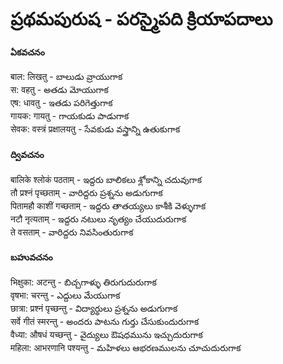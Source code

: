# ప్రథమపురుష - పరస్మైపది క్రియాపదాలు 

#### ఏకవచనం 
बाल: लिखतु - బాలుడు వ్రాయుగాక   
स: वहतु -  అతడు మోయుగాక   
एष: धावतु - ఇతడు పరిగెత్తుగాక   
गायक: गायतु - గాయకుడు పాడుగాక   
सेवक: वस्त्रं प्रक्षालयतु - సేవకుడు వస్త్రాన్ని ఉతుకుగాక 

#### ద్వివచనం
बालिके श्लोकं पठताम् - ఇద్దరు బాలికలు శ్లోకాన్ని చదువుగాక   
तौ प्रश्नं पृच्छताम् -  వారిద్దరు ప్రశ్నను అడుగుగాక   
पितामहौ काशीं गच्छताम् - ఇద్దరు తాతయ్యలు కాశీకి వెళ్ళుగాక   
नटौ नृत्यताम् - ఇద్దరు నటులు నృత్యం చేయుదురుగాక   
ते वसताम् - వారిద్దరు నివసింతురుగాక  

#### బహువచనం
भिक्षुका: अटन्तु - బిచ్చగాళ్ళు తిరుగుదురుగాక   
वृषभा: चरन्तु - ఎద్దులు మేయుగాక   
छात्रा: प्रश्नं पृच्छन्तु - విద్యార్థులు ప్రశ్నను అడుగుగాక   
सर्वे गीतं स्मरन्तु - అందరు పాటను గుర్తు చేసుకుందురుగాక   
वैध्या: औषधं यच्छन्तु - వైద్యులు ఔషధమును ఇచ్చుదురుగాక   
महिला: आभरणानि पश्यन्तु - మహిళలు ఆభరణములను చూచుదురుగాక  